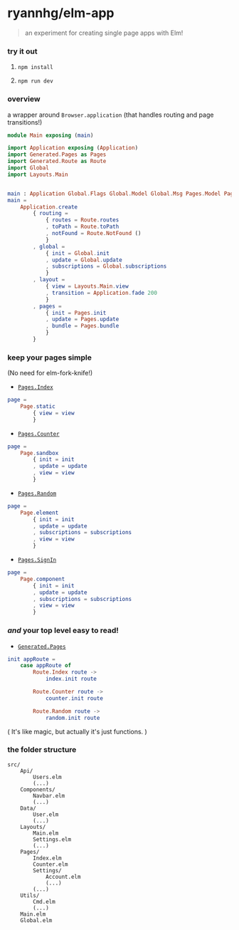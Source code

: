 # ryannhg/elm-app
> an experiment for creating single page apps with Elm!


### try it out

1. `npm install`

1. `npm run dev`


### overview

a wrapper around `Browser.application` (that handles routing and page transitions!)

```elm
module Main exposing (main)

import Application exposing (Application)
import Generated.Pages as Pages
import Generated.Route as Route
import Global
import Layouts.Main


main : Application Global.Flags Global.Model Global.Msg Pages.Model Pages.Msg
main =
    Application.create
        { routing =
            { routes = Route.routes
            , toPath = Route.toPath
            , notFound = Route.NotFound ()
            }
        , global =
            { init = Global.init
            , update = Global.update
            , subscriptions = Global.subscriptions
            }
        , layout =
            { view = Layouts.Main.view
            , transition = Application.fade 200
            }
        , pages =
            { init = Pages.init
            , update = Pages.update
            , bundle = Pages.bundle
            }
        }

```

### keep your pages simple

(No need for elm-fork-knife!)

- [`Pages.Index`](./example/src/Pages/Index.elm)

```elm
page =
    Page.static
        { view = view
        }
```

- [`Pages.Counter`](./example/src/Pages/Counter.elm)

```elm
page =
    Page.sandbox
        { init = init
        , update = update
        , view = view
        }
```

- [`Pages.Random`](./example/src/Pages/Random.elm)

```elm
page =
    Page.element
        { init = init
        , update = update
        , subscriptions = subscriptions
        , view = view
        }
```

- [`Pages.SignIn`](./example/src/Pages/SignIn.elm)

```elm
page =
    Page.component
        { init = init
        , update = update
        , subscriptions = subscriptions
        , view = view
        }
```

### _and_ your top level easy to read!

- [`Generated.Pages`](./example/src/Generated/Pages.elm)

```elm
init appRoute =
    case appRoute of
        Route.Index route ->
            index.init route

        Route.Counter route ->
            counter.init route

        Route.Random route ->
            random.init route
```

( It's like magic, but actually it's just functions. )


### the folder structure

```
src/
    Api/
        Users.elm
        (...)
    Components/
        Navbar.elm
        (...)
    Data/
        User.elm
        (...)
    Layouts/
        Main.elm
        Settings.elm
        (...)
    Pages/
        Index.elm
        Counter.elm
        Settings/
            Account.elm
            (...)
        (...)
    Utils/
        Cmd.elm
        (...)
    Main.elm
    Global.elm
```
